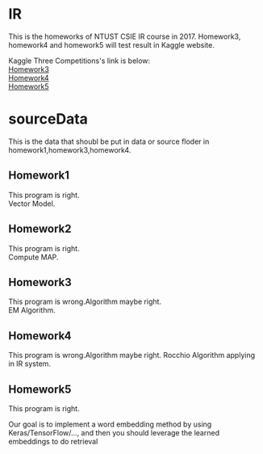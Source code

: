 # IR
This is the homeworks of NTUST CSIE IR course in  2017.
Homework3, homework4 and homework5 will test result in Kaggle website.

Kaggle Three Competitions's link is below:  
[Homework3](https://www.kaggle.com/c/NTUST-IR-HW3/leaderboard)  
[Homework4](https://www.kaggle.com/c/NTUST-IR-HW4/leaderboard)  
[Homework5](https://www.kaggle.com/c/NTUST-IR-HW5/leaderboard)
# sourceData
This is the data that shoubl be put in data or source floder in homework1,homework3,homework4.

## Homework1
This program is right.  
Vector Model.

## Homework2
This program is right.  
Compute MAP.

## Homework3
This program is wrong.Algorithm maybe right.  
EM Algorithm.

## Homework4
This program is wrong.Algorithm maybe right.
Rocchio Algorithm applying in IR system.

## Homework5
This program is right.  

Our goal is to implement a word embedding method by using
Keras/TensorFlow/..., and then you should leverage the
learned embeddings to do retrieval
